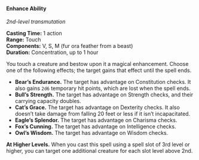 #### Enhance Ability
<!-- markdownlint-disable link-image-reference-definitions -->
[_metadata_:spell_name]:- "Enhance Ability"
[_metadata_:spell_level]:- "2"
[_metadata_:spell_school]:- "transmutation"
[_metadata_:ritual]:- "false"
[_metadata_:casting_time_amount]:- "1"
[_metadata_:casting_time_unit]:- "action"
[_metadata_:range]:- "Touch"
[_metadata_:target]:- "One creature"
[_metadata_:components_verbal]:- "true"
[_metadata_:components_somatic]:- "true"
[_metadata_:components_material]:- "true"
[_metadata_:components_material_description]:- "fur ora feather from a beast"
[_metadata_:duration]:- "1 hour"
[_metadata_:concentration]:- "true"
[_metadata_:compared_to_wotc_srd_5.1]:- "mechanics_same_wording_same"
[_metadata_:compared_to_a5e_srd]:- "mechanics_different_wording_different"
<!-- markdownlint-disable-next-line no-emphasis-as-heading -->
_2nd-level transmutation_

**Casting Time:** 1 action \
**Range:** Touch \
**Components:** V, S, M (fur ora feather from a beast) \
**Duration:** Concentration, up to 1 hour

You touch a creature and bestow upon it a magical enhancement.
Choose one of the following effects; the target gains that effect until the spell ends.

- **Bear’s Endurance.**
  The target has advantage on Constitution checks.
  It also gains `2d6` temporary hit points, which are lost when the spell ends.
- **Bull’s Strength.**
  The target has advantage on Strength checks, and their carrying capacity doubles.
- **Cat’s Grace.**
  The target has advantage on Dexterity checks.
  It also doesn’t take damage from falling 20 feet or less if it isn’t incapacitated.
- **Eagle’s Splendor.**
  The target has advantage on Charisma checks.
- **Fox’s Cunning.**
  The target has advantage on Intelligence checks.
- **Owl’s Wisdom.**
  The target has advantage on Wisdom checks.

**At Higher Levels.**
When you cast this spell using a spell slot of 3rd level or higher, you can target one additional creature for each slot level above 2nd.
